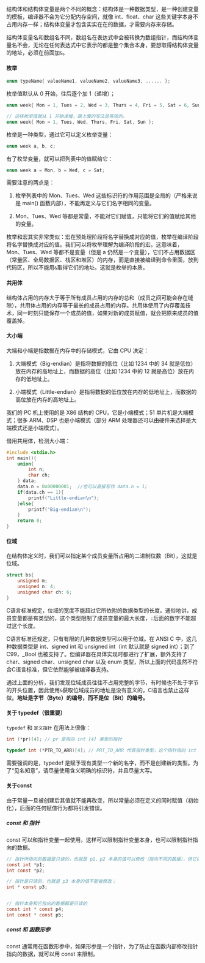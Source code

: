 结构体和结构体变量是两个不同的概念：结构体是一种数据类型，是一种创建变量的模板，编译器不会为它分配内存空间，就像 int、float、char 这些关键字本身不占用内存一样；结构体变量才包含实实在在的数据，才需要内存来存储。

结构体变量名和数组名不同，数组名在表达式中会被转换为数组指针，而结构体变量名不会，无论在任何表达式中它表示的都是整个集合本身，要想取得结构体变量的地址，必须在前面加`&`。

#### 枚举

```c
enum typeName{ valueName1, valueName2, valueName3, ...... };
```

枚举值默认从 0 开始，往后逐个加 1（递增）；

```c
enum week{ Mon = 1, Tues = 2, Wed = 3, Thurs = 4, Fri = 5, Sat = 6, Sun = 7 };

// 这样枚举值就从 1 开始递增，跟上面的写法是等效的。
enum week{ Mon = 1, Tues, Wed, Thurs, Fri, Sat, Sun };
```

枚举是一种类型，通过它可以定义枚举变量：

```c
enum week a, b, c;
```

有了枚举变量，就可以把列表中的值赋给它：

```c
enum week a = Mon, b = Wed, c = Sat;
```

需要注意的两点是：
1) 枚举列表中的 Mon、Tues、Wed 这些标识符的作用范围是全局的（严格来说是 main() 函数内部），不能再定义与它们名字相同的变量。

2) Mon、Tues、Wed 等都是常量，不能对它们赋值，只能将它们的值赋给其他的变量。

枚举和宏其实非常类似：宏在预处理阶段将名字替换成对应的值，枚举在编译阶段将名字替换成对应的值。我们可以将枚举理解为编译阶段的宏。这意味着，Mon、Tues、Wed 等都不是变量（但是 a 仍然是一个变量），它们不占用数据区（常量区、全局数据区、栈区和堆区）的内存，而是直接被编译到命令里面，放到代码区，所以不能用`&`取得它们的地址。这就是枚举的本质。

#### 共用体

结构体占用的内存大于等于所有成员占用的内存的总和（成员之间可能会存在缝隙），共用体占用的内存等于最长的成员占用的内存。共用体使用了内存覆盖技术，同一时刻只能保存一个成员的值，如果对新的成员赋值，就会把原来成员的值覆盖掉。

#### 大小端

大端和小端是指数据在内存中的存储模式，它由 CPU 决定：

1) 大端模式（Big-endian）是指将数据的低位（比如 1234 中的 34 就是低位）放在内存的高地址上，而数据的高位（比如 1234 中的 12 就是高位）放在内存的低地址上。

2) 小端模式（Little-endian）是指将数据的低位放在内存的低地址上，而数据的高位放在内存的高地址上。

我们的 PC 机上使用的是 X86 结构的 CPU，它是小端模式；51 单片机是大端模式；很多 ARM、DSP 也是小端模式（部分 ARM 处理器还可以由硬件来选择是大端模式还是小端模式）。



借用共用体，检测大小端：

```c
#include <stdio.h>
int main(){
    union{
        int n;
        char ch;
    } data;
    data.n = 0x00000001;  //也可以直接写作 data.n = 1;
    if(data.ch == 1){
        printf("Little-endian\n");
    }else{
        printf("Big-endian\n");
    }
    return 0;
}
```

#### 位域

在结构体定义时，我们可以指定某个成员变量所占用的二进制位数（Bit），这就是位域。

```c
struct bs{
    unsigned m;
    unsigned n: 4;
    unsigned char ch: 6;
}
```

C语言标准规定，位域的宽度不能超过它所依附的数据类型的长度。通俗地讲，成员变量都是有类型的，这个类型限制了成员变量的最大长度，`:`后面的数字不能超过这个长度。

C语言标准还规定，只有有限的几种数据类型可以用于位域。在 ANSI C 中，这几种数据类型是 int、signed int 和 unsigned int（int 默认就是 signed int）；到了 C99，_Bool 也被支持了。但编译器在具体实现时都进行了扩展，额外支持了 char、signed char、unsigned char 以及 enum 类型，所以上面的代码虽然不符合C语言标准，但它依然能够被编译器支持。

通过上面的分析，我们发现位域成员往往不占用完整的字节，有时候也不处于字节的开头位置，因此使用`&`获取位域成员的地址是没有意义的，C语言也禁止这样做。**地址是字节（Byte）的编号，而不是位（Bit）的编号。**

#### 关于 typedef（很重要）

`typedef` 和 `定义指针` 在用法上很像：

```c
int (*pr)[4]; // pr 是指向 int [4] 类型的指针

typedef int (*PTR_TO_ARR)[4]; // PRT_TO_ARR 代表指针类型，这个指针指向 int [4] 类型
```

需要强调的是，typedef 是赋予现有类型一个新的名字，而不是创建新的类型。为了“见名知意”，请尽量使用含义明确的标识符，并且尽量大写。

#### 关于const

由于常量一旦被创建后其值就不能再改变，所以常量必须在定义的同时赋值（初始化），后面的任何赋值行为都将引发错误。

##### const 和 指针

const 可以和指针变量一起使用，这样可以限制指针变量本身，也可以限制指针指向的数据。

```c
// 指针所指向的数据是只读的，也就是 p1、p2 本身的值可以修改（指向不同的数据），但它们指向的数据不能被修改。
const int *p1;  
int const *p2;

// 指针是只读的，也就是 p3 本身的值不能被修改；
int * const p3; 


// 指针本身和它指向的数据都是只读的
const int * const p4;
int const * const p5;
```

##### const 和 函数形参

const 通常用在函数形参中，如果形参是一个指针，为了防止在函数内部修改指针指向的数据，就可以用 const 来限制。

